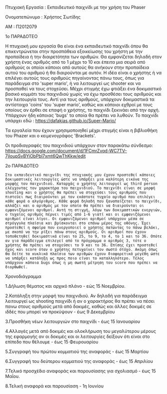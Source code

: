 Πτυχιακή Εργασία : Εκπαιδευτικό παιχνίδι με την χρήση του Phaser

Ονοματεπώνυμο : Χρήστος Σωτίδης

ΑΜ : Π2012079

1ο ΠΑΡΑΔΟΤΕΟ

  Η πτυχιακή μου εργασία θα είναι ένα εκπαιδευτικό παιχνίδι όπου θα επικεντρώνεται στην προσπάθεια εξοικείωσης του χρήστη με την προπαίδεια ή την διαιρετότητα των αριθμών. Θα εμφανίζεται δηλαδή στον χρήστη ένας αριθμός από το 1 μέχρι το 10 και έπειτα μια σειρά από αριθμούς οι οποίοι κάποιοι από αυτούς θα ανήκουν στην προπαίδεια αυτού του αριθμού ή θα διαιρούνται με αυτόν. Η ιδέα είναι ο χρήστης ή να επιλέγει αυτούς τους αριθμούς πηγαίνοντας πάνω τους, όπως για παράδειγμα στο 'super mario', ή να λειτουργεί ως shooter και να προσπαθεί να τους στοχεύσει. 
  Μέχρι στιγμής έχω φτιάξει ένα δοκιμαστικό βασικό κομμάτι του παιχνιδιού χωρίς να έχω προσθέσει τους αριθμούς και την λειτουργία τους. Αντί για τους αριθμούς, υπάρχουν δοκιμαστικά τα αντίστοιχα 'coins' του 'super mario', καθώς και κάποιοι εχθροί με τους οποίους αν έρθει σε επαφή ο χρήστης, το παιχνίδι ξεκινάει από την αρχή. Υπάρχουν ήδη κάποιας 'bugs' τα οποία θα πρέπει να λυθούν. Το παιχνίδι υπάρχει εδώ : 
  https://dafakias.github.io/Super-Mario/
  
  Τα εργαλεία που έχουν χρησιμοποιηθεί μέχρι στιγμής είναι η βιβλιοθήκη του Phazer και ο κειμενογράφος 'Brackets'.
  
  Οι προδιαγραφές του παιχνιδιού υπάρχουν στον παρακάτω σύνδεσμο:
  https://docs.google.com/document/d/1FCmrZvqd-WC7TV-7jIoupSvBYiObPbl7xmt6QwThKkw/edit
  
  2ο ΠΑΡΑΔΟΤΕΟ
  
    Στο εκπαιδευτικό παιχνίδι της πτυχιακής μου έχουν προστεθεί κάποιες δοκιμαστικές λειτουργίες ώστε να υπάρξει μια καλύτερη εικόνα της μορφής του παιχνιδιού. Καταρχάς ο χρήστης λειτουργεί ως third person ελέγχοντας τον χαρακτήρα του παιχνιδιού. Το παιχνίδι είναι σε μορφή shooting και ο χρήστης θα πρέπει να στοχεύσει τους αριθμούς που πιστεύει πως διαιρούνται με τον εκάστοτε τυχαίο αριθμό που επιλέγει κάθε φορά ο αλγόριθμος. Κάθε φορά δηλαδή που ξαναπαίζεται το παιχνίδι, αλλάζει και ο αριθμός με τον οποίο θα πρέπει να διαιρούνται οι εμφανιζόμενοι αριθμοί. Αυτή τη στιγμή, λόγω των δοκιμαστικών ενεργιών, ο τυχαίος αριθμός πέρνει τιμές από 1-6 γιατί και οι εμφανιζόμενοι αριθμοί είναι λίγοι. Οι εμφανιζόμενοι αριθμοί υπάρχουν μέσα σε στρόγγυλα πλαίσια και βρίσκονται στο επάνω μέρος της οθόνης. Έχει προστεθεί η σφαίρα που ενεργοποιεί ο χρήστης πατώντας το πάνω βελάκι, με σκοπό να την ρίξει πάνω στους αριθμούς. Οι αριθμοί που έχουν τοποθετηθεί δοκιμαστικά είναι το 25, το 9, το 4, το 1 και το 36. Οπότε αν για παράδειγμα επιλεγεί από το πρόγραμμα ο αριθμός 3, τότε ο χρήστης θα πρέπει να στοχεύσει το 9 και το 36. Επίσης έχει προστεθεί ήχος και score όταν ο χρήστης πετυχαίνει τον σωστό στόχο. Ακόμη όπως θα δείτε τα κυκλικά πλαίσια των αριθμών έχουν διαφορετικά μεγέθη ώστε να υπάρξει κατάληξη ως προς ποιο είναι το καταλληλότερο. Τέλος υπάρχουν κάποια bugs όπως η μη σωστή μέτρηση του score που πρέπει να διορθωθεί. 
  
  Χρονοδιάγραμμα
  
 1.Δήλωση θέματος και αρχικό πλάνο - εώς 15 Νοεμβρίου.
 
 2.Κατάληξη στην μορφή του παιχνιδιού. Αν δηλαδή για παράδειγμα λειτουργεί ως shooting παιχνίδι ή αν ο χαρακτήρας θα πρέπει να πέσει πανω στους αριθμούς μετά από δοκιμές, καθώς και άλλες δοκιμές σε ιδδές που μπορεί να προκύψουν - έως 9 Δεκεμβρίου
 
 3.Προσθήκη νέων λειτουργιών στο παιχνίδι - έως 15 Ιανουαρίου
 
 4.Αλλαγές μετά από δοκιμές και ολοκλήρωση του μεγαλύτερου μέρους της εφαρμογής αν οι δοκιμές και οι λειτουργίες δείξουν ότι είναι στο   επίπεδο που θέλουμε - έως 15 Φευρουαρίου
 
 5.Συγγραφή του πρώτου κομματιού της αναφοράς - έως 15 Μαρτίου
 
 6.Συγγραφή του δεύτερου κομματιού της αναφοράς - έως 15 Απριλίου
 
 7.Τελικό προσχέδιο αναφοράς και παρουσίασης για σχολιασμό - έως 15 Μαΐου.

 8.Τελική αναφορά και παρουσίαση - 1η Ιουνίου
  
